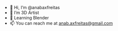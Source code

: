- 👋 Hi, I’m @anabaxfreitas
- 👀 I’m 3D Artist
- 🌱 Learning Blender
- 📫 You can reach me at anab.axfreitas@gmail.com

<!---
anabaxfreitas/anabaxfreitas is a ✨ special ✨ repository because its `README.md` (this file) appears on your GitHub profile.
You can click the Preview link to take a look at your changes.
--->
